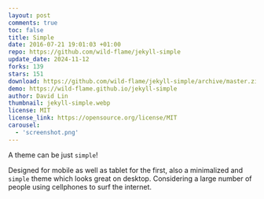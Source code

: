 ```yaml
---
layout: post
comments: true
toc: false
title: Simple
date: 2016-07-21 19:01:03 +01:00
repo: https://github.com/wild-flame/jekyll-simple
update_date: 2024-11-12
forks: 139
stars: 151
download: https://github.com/wild-flame/jekyll-simple/archive/master.zip 
demo: https://wild-flame.github.io/jekyll-simple
author: David Lin 
thumbnail: jekyll-simple.webp
license: MIT
license_link: https://opensource.org/license/MIT
carousel:
  - 'screenshot.png'
---
```


A theme can be just `simple`!

Designed for mobile as well as tablet for the first, also a minimalized and `simple` theme which looks great on desktop. Considering a large number of people using cellphones to surf the internet.

